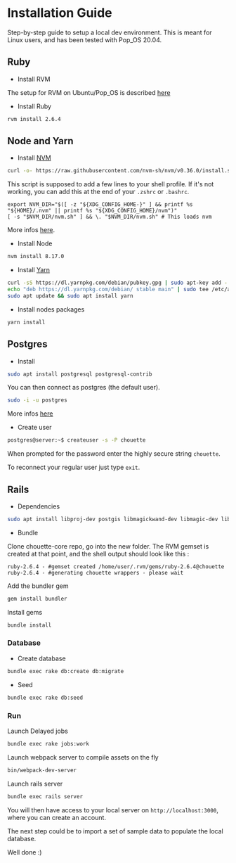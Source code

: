 # Installation Guide

Step-by-step guide to setup a local dev environment. This is meant for Linux users, and has been tested with Pop_OS 20.04.

## Ruby

* Install RVM

The setup for RVM on Ubuntu/Pop_OS is described [here](https://github.com/rvm/ubuntu_rvm#install)

* Install Ruby

```sh
rvm install 2.6.4
```

## Node and Yarn

* Install [NVM](https://github.com/nvm-sh/nvm)

```sh
curl -o- https://raw.githubusercontent.com/nvm-sh/nvm/v0.36.0/install.sh | bash
```

This script is supposed to add a few lines to your shell profile. If it's not working, you can add this at the end of your `.zshrc` or `.bashrc`.

```
export NVM_DIR="$([ -z "${XDG_CONFIG_HOME-}" ] && printf %s "${HOME}/.nvm" || printf %s "${XDG_CONFIG_HOME}/nvm")"
[ -s "$NVM_DIR/nvm.sh" ] && \. "$NVM_DIR/nvm.sh" # This loads nvm
```

More infos [here](https://github.com/nvm-sh/nvm#installing-and-updating).

* Install Node

```sh
nvm install 8.17.0
```

* Install [Yarn](https://yarnpkg.com/lang/en/docs/install/)

```sh
curl -sS https://dl.yarnpkg.com/debian/pubkey.gpg | sudo apt-key add -
echo "deb https://dl.yarnpkg.com/debian/ stable main" | sudo tee /etc/apt/sources.list.d/yarn.list
sudo apt update && sudo apt install yarn
```

* Install nodes packages

```sh
yarn install
```

## Postgres

* Install

```sh
sudo apt install postgresql postgresql-contrib
```

You can then connect as postgres (the default user).

```sh
sudo -i -u postgres
```

More infos [here](https://www.digitalocean.com/community/tutorials/how-to-install-postgresql-on-ubuntu-20-04-quickstart)

* Create user

```sh
postgres@server:~$ createuser -s -P chouette

```

When prompted for the password enter the highly secure string `chouette`.

To reconnect your regular user just type `exit`.

## Rails

* Dependencies

```sh
sudo apt install libproj-dev postgis libmagickwand-dev libmagic-dev libpq-dev
```

* Bundle

Clone chouette-core repo, go into the new folder.
The RVM gemset is created at that point, and the shell output should look like this :

```
ruby-2.6.4 - #gemset created /home/user/.rvm/gems/ruby-2.6.4@chouette
ruby-2.6.4 - #generating chouette wrappers - please wait
```

Add the bundler gem

```sh
gem install bundler
```

Install gems

```sh
bundle install
```

### Database

* Create database

```sh
bundle exec rake db:create db:migrate
```

* Seed

```sh
bundle exec rake db:seed
```

### Run

Launch Delayed jobs

```sh
bundle exec rake jobs:work
```

Launch webpack server to compile assets on the fly

```sh
bin/webpack-dev-server
```

Launch rails server

```sh
bundle exec rails server
```

You will then have access to your local server on `http://localhost:3000`, where you can create an account.

The next step could be to import a set of sample data to populate the local database.

Well done :)
